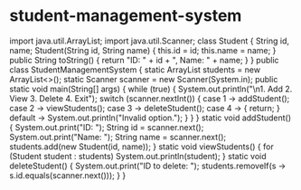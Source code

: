 # student-management-system
import java.util.ArrayList;
import java.util.Scanner;
class Student {
    String id, name;
    Student(String id, String name) { this.id = id; this.name = name; }
    public String toString() { return "ID: " + id + ", Name: " + name; }
}
public class StudentManagementSystem {
    static ArrayList<Student> students = new ArrayList<>();
    static Scanner scanner = new Scanner(System.in);
    public static void main(String[] args) {
        while (true) {
            System.out.println("\n1. Add 2. View 3. Delete 4. Exit");
            switch (scanner.nextInt()) {
                case 1 -> addStudent();
                case 2 -> viewStudents();
                case 3 -> deleteStudent();
                case 4 -> { return; }
                default -> System.out.println("Invalid option.");
            }
        }
    }
    static void addStudent() {
        System.out.print("ID: "); String id = scanner.next();
        System.out.print("Name: "); String name = scanner.next();
        students.add(new Student(id, name));
    }
    static void viewStudents() {
        for (Student student : students) System.out.println(student);
    }
    static void deleteStudent() {
        System.out.print("ID to delete: ");
        students.removeIf(s -> s.id.equals(scanner.next()));
    }
}
